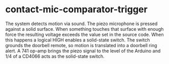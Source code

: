 # contact-mic-comparator-trigger
The system detects motion via sound. The piezo microphone is pressed against a solid surface. When something touches that surface with enough force the resulting voltage exceeds the value set in the source code. When this happens a logical HIGH enables a solid-state switch. The switch grounds the doorbell remote, so motion is translated into a doorbell ring alert.
A 741 op-amp brings the piezo signal to the level of the Arduino and 1/4 of a CD4066 acts as the solid-state switch. 
